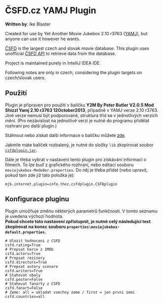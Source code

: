ČSFD.cz YAMJ Plugin
===================
__Written by__: Ike Blaster

Created for use by Yet Another Movie Jukebox 2.10 r3763 ([YAMJ](http://code.google.com/p/moviejukebox/)), but anyone can use it however he wants.

[ČSFD](http://csfd.cz) is the largest czech and slovak movie database. This plugin uses unofficial [ČSFD API](http://csfdapi.cz) to retrieve data from the database.

Project is maintained purely in IntelliJ IDEA IDE.

Following notes are only in czech, considering the plugin targets on czech/slovak users.


Použití
-------
Plugin je připraven pro použití v balíčku **Y2M By Peter Butler V2.0.5 Mod Shizzl Yamj 2.10 r3763 12October2013**, případně v YAMJ verze 2.10 r3763. Jiné verze nemusí být podporované, struktura tříd se v jednotlivých verzích mění. (Pro nezávislost na jednotlivé verzi je nutné do programu přidělat rozhraní pro další plugin.)

Stáhnout nebo získat další informace o balíčku můžete [zde](http://www.mede8erforum.com/index.php/topic,12503.0.html).

Jakmile máte balíček rozbalený, je nutné do složky <code>lib</code> zkopírovat soubor  <code>[csfdplugin.jar](https://github.com/ikeblaster/csfdcz_yamj_plugin/raw/master/out/artifacts/csfdplugin_jar/csfdplugin.jar)</code>.

Dále je třeba vybrat v nastavení tento plugin pro získávání informací o filmech. To lze buď z grafického rozhraní, nebo editací souboru <code>moviejukebox-Mede8er.properties</code>. Do něj je třeba přidat (nebo upravit, pokud tam zde již tato položka je):
```
mjb.internet.plugin=info.thez.csfdplugin.CSFDplugin
```


Konfigurace pluginu
-------------------
Plugin umožňuje změnu některých parametrů funkčnosti. V tomto seznamu je uvedena výchozí hodnota.  
**Pokud chcete toto nastavení zpřístupnit, je nutné celý následující text zkopírovat na konec souboru <code>properties\moviejukebox-default.properties</code>.** 

```
# Ulozit hodnoceni z CSFD
csfd.rating=True
# Prepsat herce z IMDb
csfd.actors=True
# Prepsat rezisery
csfd.directors=True
# Prepsat autory scenare
csfd.writers=True
# Stahovat obaly
csfd.poster=False
# Stahovat fanarty z CSFD
csfd.fanart=False
# Zeme: all = ukladat vsechny zeme / first = jen prvni zemi
csfd.countries=all
```

